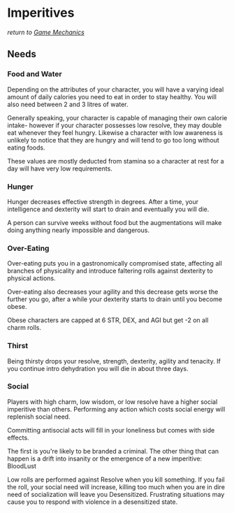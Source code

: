 # Imperitives
*return to [Game Mechanics](README.md)*

## Needs

### Food and Water

Depending on the attributes of your character, you will have a varying ideal amount of daily calories you need to eat in order to stay healthy. You will also need between 2 and 3 litres of water.

Generally speaking, your character is capable of managing their own calorie intake- however if your character possesses low resolve, they may double eat whenever they feel hungry. Likewise a character with low awareness is unlikely to notice that they are hungry and will tend to go too long without eating foods.

These values are mostly deducted from stamina so a character at rest for a day will have very low requirements.

### Hunger

Hunger decreases effective strength in degrees. After a time, your intelligence and dexterity will start to drain and eventually you will die.

A person can survive weeks without food but the augmentations will make doing anything nearly impossible and dangerous.

### Over-Eating

Over-eating puts you in a gastronomically compromised state, affecting all branches of physicality and introduce faltering rolls against dexterity to physical actions. 

Over-eating also decreases your agility and this decrease gets worse the further you go, after a while your dexterity starts to drain until you become obese.

Obese characters are capped at 6 STR, DEX, and AGI but get -2 on all charm rolls.

### Thirst

Being thirsty drops your resolve, strength, dexterity, agility and tenacity. If you continue intro dehydration you will die in about three days.

### Social

Players with high charm, low wisdom, or low resolve have a higher social imperitive than others. Performing any action which costs social energy will replenish social need.

Committing antisocial acts will fill in your loneliness but comes with side effects.

The first is you're likely to be branded a criminal. The other thing that can happen is a drift into insanity or the emergence of a new imperitive: BloodLust

Low rolls are performed against Resolve when you kill something. If you fail the roll, your social need will increase, killing too much when you are in dire need of socialization will leave you Desensitized. Frustrating situations may cause you to respond with violence in a desensitized state.

